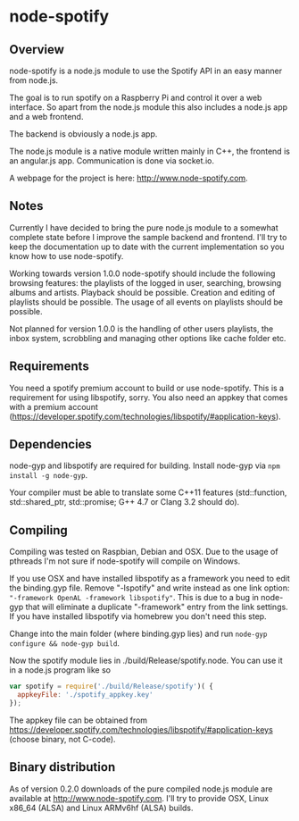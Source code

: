 node-spotify
============
Overview
--------
node-spotify is a node.js module to use the Spotify API in an easy manner from node.js.

The goal is to run spotify on a Raspberry Pi and control it over a web interface. So apart from the node.js module this also includes a node.js
app and a web frontend.

The backend is obviously a node.js app.

The node.js module is a native module written mainly in C++, the frontend is an angular.js app. Communication is done via socket.io.

A webpage for the project is here: http://www.node-spotify.com.

Notes
-----
Currently I have decided to bring the pure node.js module to a somewhat complete state before I improve the sample backend and frontend. I'll try
to keep the documentation up to date with the current implementation so you know how to use node-spotify.

Working towards version 1.0.0 node-spotify should include the following browsing features: the playlists of the logged in user, searching,
browsing albums and artists. Playback should be possible. Creation and editing of playlists should be possible. The usage of all
events on playlists should be possible.

Not planned for version 1.0.0 is the handling of other users playlists, the inbox system, scrobbling and managing other options like
cache folder etc.

Requirements
------------
You need a spotify premium account to build or use node-spotify. This is a requirement for using libspotify, sorry. You also need an appkey that
comes with a premium account (https://developer.spotify.com/technologies/libspotify/#application-keys).

Dependencies
------------
node-gyp and libspotify are required for building. Install node-gyp via ```npm install -g node-gyp```.

Your compiler must be able to translate some C++11 features (std::function, std::shared_ptr, std::promise; G++ 4.7 or Clang 3.2 should do).

Compiling
---------
Compiling was tested on Raspbian, Debian and OSX. Due to the usage of pthreads I'm not sure if node-spotify will compile on Windows.


If you use OSX and have installed libspotify as a framework you need to edit the binding.gyp file. Remove "-lspotify" and write instead as one link option:
```"-framework OpenAL -framework libspotify"```. This is due to a bug in node-gyp that will eliminate a duplicate "-framework" entry from the link settings. If you
have installed libspotify via homebrew you don't need this step.

Change into the main folder (where binding.gyp lies) and run ```node-gyp configure && node-gyp build```.

Now the spotify module lies in ./build/Release/spotify.node. You can use it in a node.js program like so

```javascript
var spotify = require('./build/Release/spotify')( {
  appkeyFile: './spotify_appkey.key'
});
```

The appkey file can be obtained from https://developer.spotify.com/technologies/libspotify/#application-keys (choose binary, not C-code).

Binary distribution
-------------------
As of version 0.2.0 downloads of the pure compiled node.js module are available at http://www.node-spotify.com. I'll try to provide OSX, Linux x86_64 (ALSA) and Linux ARMv6hf (ALSA) builds.
